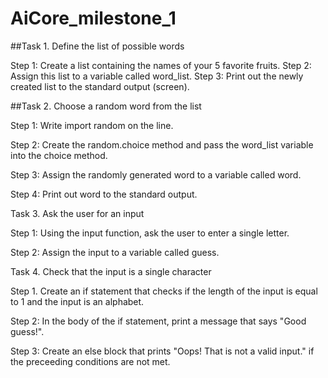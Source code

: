 # AiCore_milestone_1

##Task 1. Define the list of possible words

Step 1: Create a list containing the names of your 5 favorite fruits.
Step 2: Assign this list to a variable called word_list.
Step 3: Print out the newly created list to the standard output (screen).

##Task 2. Choose a random word from the list


Step 1: Write import random on the line.

Step 2: Create the random.choice method and pass the word_list variable into the choice method.

Step 3: Assign the randomly generated word to a variable called word.

Step 4: Print out word to the standard output.

Task 3. Ask the user for an input


Step 1: Using the input function, ask the user to enter a single letter.

Step 2: Assign the input to a variable called guess.

Task 4. Check that the input is a single character


Step 1. Create an if statement that checks if the length of the input is equal to 1 and the input is an alphabet.

Step 2: In the body of the if statement, print a message that says "Good guess!".

Step 3: Create an else block that prints "Oops! That is not a valid input." if the preceeding conditions are not met.
